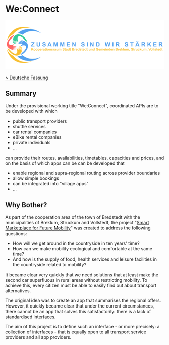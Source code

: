 # We:Connect

![BBSV](assets/logo_transparent-2048x635.png)

[> Deutsche Fassung](README-de.md)

## Summary

Under the provisional working title "We:Connect", coordinated APIs are to be developed with which

* public transport providers
* shuttle services
* car rental companies
* eBike rental companies
* private individuals
* ...

can provide their routes, availabilities, timetables, capacities and prices, and on the basis of which apps can be
can be developed that

* enable regional and supra-regional routing across provider boundaries
* allow simple bookings
* can be integrated into "village apps"
* ...

## Why Bother?

As part of the cooperation area of the town of Bredstedt with the municipalities of Breklum, Struckum and Vollstedt, the
project "[Smart Marketplace for Future Mobility](https://www.smarter-marktplatz-bredstedt.de/)" was created to address
the following questions:

* How will we get around in the countryside in ten years' time?
* How can we make mobility ecological and comfortable at the same time?
* And how is the supply of food, health services and leisure facilities in the countryside related to mobility?

It became clear very quickly that we need solutions that at least make the second car superfluous in rural areas without
restricting mobility. To achieve this, every citizen must be able to easily find out about transport alternatives.

The original idea was to create an app that summarises the regional offers. However, it quickly became clear that under
the current circumstances, there cannot be an app that solves this satisfactorily: there is a lack of standardised
interfaces.

The aim of this project is to define such an interface - or more precisely: a collection of interfaces - that is equally
open to all transport service providers and all app providers.
